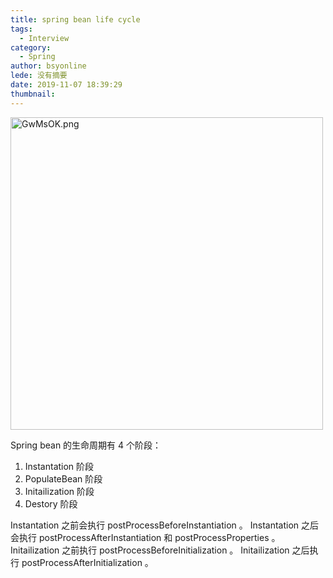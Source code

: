 ```yaml
---
title: spring bean life cycle
tags:
  - Interview
category:
  - Spring
author: bsyonline
lede: 没有摘要
date: 2019-11-07 18:39:29
thumbnail:
---
```


<img src="https://s1.ax1x.com/2020/04/04/GwMsOK.png" alt="GwMsOK.png" border="0" style="width:500px;"/>

Spring bean 的生命周期有 4 个阶段：
1. Instantation 阶段
2. PopulateBean 阶段
3. Initailization 阶段
4. Destory 阶段

Instantation 之前会执行 postProcessBeforeInstantiation 。
Instantation 之后会执行 postProcessAfterInstantiation 和 postProcessProperties 。
Initailization 之前执行 postProcessBeforeInitialization 。
Initailization 之后执行 postProcessAfterInitialization 。